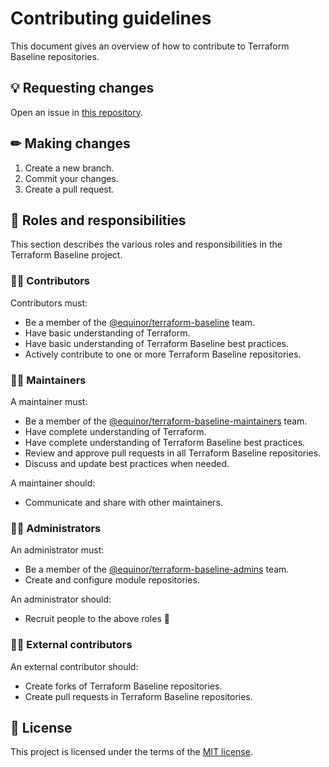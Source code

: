 # Contributing guidelines

This document gives an overview of how to contribute to Terraform Baseline repositories.

## 💡 Requesting changes

Open an issue in [this repository](https://github.com/equinor/terraform-baseline/issues/new/choose).

## ✏ Making changes

1. Create a new branch.
1. Commit your changes.
1. Create a pull request.

## 🤝 Roles and responsibilities

This section describes the various roles and responsibilities in the Terraform Baseline project.

### 👨‍🎓 Contributors

Contributors must:

- Be a member of the [@equinor/terraform-baseline](https://github.com/orgs/equinor/teams/terraform-baseline) team.
- Have basic understanding of Terraform.
- Have basic understanding of Terraform Baseline best practices.
- Actively contribute to one or more Terraform Baseline repositories.

### 👷‍♀️ Maintainers

A maintainer must:

- Be a member of the [@equinor/terraform-baseline-maintainers](https://github.com/orgs/equinor/teams/terraform-baseline-maintainers) team.
- Have complete understanding of Terraform.
- Have complete understanding of Terraform Baseline best practices.
- Review and approve pull requests in all Terraform Baseline repositories.
- Discuss and update best practices when needed.

A maintainer should:

- Communicate and share with other maintainers.

### 👮‍♂️ Administrators

An administrator must:

- Be a member of the [@equinor/terraform-baseline-admins](https://github.com/orgs/equinor/teams/terraform-baseline-admins) team.
- Create and configure module repositories.

An administrator should:

- Recruit people to the above roles 🤗

### 🦸‍♀️ External contributors

An external contributor should:

- Create forks of Terraform Baseline repositories.
- Create pull requests in Terraform Baseline repositories.

## 🔑 License

This project is licensed under the terms of the [MIT license](LICENSE).
